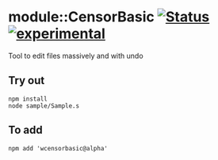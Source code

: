 
# module::CensorBasic  [![Status](https://github.com/Wandalen/wCensorBasic/workflows/Test/badge.svg)](https://github.com/Wandalen/wCensorBasic/actions?query=workflow%3ATest) [![experimental](https://img.shields.io/badge/stability-experimental-orange.svg)](https://github.com/emersion/stability-badges#experimental)

Tool to edit files massively and with undo

## Try out
```
npm install
node sample/Sample.s
```

## To add
```
npm add 'wcensorbasic@alpha'
```
